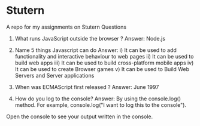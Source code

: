 # Stutern

A repo for my assignments on Stutern
Questions

1. What runs JavaScript outside the browser ? Answer: Node.js

2. Name 5 things Javascript can do
   Answer:
   i) It can be used to add functionality and interactive behaviour to web pages
   ii) It can be used to build web apps
   iii) It can be used to build cross-platform mobile apps
   iv) It can be used to create Browser games
   v) It can be used to Build Web Servers and Server applications

3. When was ECMAScript first released ?
   Answer: June 1997

4. How do you log to the console?
   Answer: By using the console.log() method. For example,
   console.log("I want to log this to the console").

Open the console to see your output written in the console.
